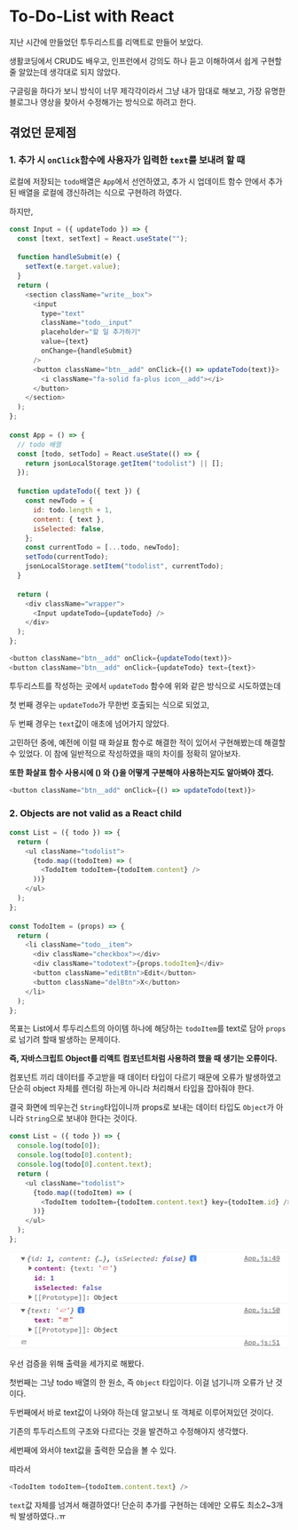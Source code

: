 # To-Do-List with React

지난 시간에 만들었던 투두리스트를 리액트로 만들어 보았다.

생활코딩에서 CRUD도 배우고, 인프런에서 강의도 하나 듣고 이해하여서 쉽게 구현할 줄 알았는데 생각대로 되지 않았다.

구글링을 하다가 보니 방식이 너무 제각각이라서 그냥 내가 맘대로 해보고, 가장 유명한 블로그나 영상을 찾아서 수정해가는 방식으로 하려고 한다.

## 겪었던 문제점

### 1. 추가 시 `onClick`함수에 사용자가 입력한 `text`를 보내려 할 때

로컬에 저장되는 `todo`배열은 `App`에서 선언하였고, 추가 시 업데이트 함수 안에서 추가된 배열을 로컬에 갱신하려는 식으로 구현하려 하였다.

하지만,

```js
const Input = ({ updateTodo }) => {
  const [text, setText] = React.useState("");

  function handleSubmit(e) {
    setText(e.target.value);
  }
  return (
    <section className="write__box">
      <input
        type="text"
        className="todo__input"
        placeholder="할 일 추가하기"
        value={text}
        onChange={handleSubmit}
      />
      <button className="btn__add" onClick={() => updateTodo(text)}>
        <i className="fa-solid fa-plus icon__add"></i>
      </button>
    </section>
  );
};

const App = () => {
  // todo 배열
  const [todo, setTodo] = React.useState(() => {
    return jsonLocalStorage.getItem("todolist") || [];
  });

  function updateTodo({ text }) {
    const newTodo = {
      id: todo.length + 1,
      content: { text },
      isSelected: false,
    };
    const currentTodo = [...todo, newTodo];
    setTodo(currentTodo);
    jsonLocalStorage.setItem("todolist", currentTodo);
  }

  return (
    <div className="wrapper">
      <Input updateTodo={updateTodo} />
    </div>
  );
};
```

```js
<button className="btn__add" onClick={updateTodo(text)}>
<button className="btn__add" onClick={updateTodo} text={text}>
```

투두리스트를 작성하는 곳에서 `updateTodo` 함수에 위와 같은 방식으로 시도하였는데

첫 번째 경우는 `updateTodo`가 무한번 호출되는 식으로 되었고,

두 번째 경우는 `text`값이 애초에 넘어가지 않았다.

고민하던 중에, 예전에 이럴 때 화살표 함수로 해결한 적이 있어서 구현해봤는데 해결할 수 있었다.
이 참에 일반적으로 작성하였을 때의 차이를 정확히 알아보자.

**또한 화살표 함수 사용시에 () 와 {}을 어떻게 구분해야 사용하는지도 알아봐야 겠다.**

```js
<button className="btn__add" onClick={() => updateTodo(text)}>
```

### 2. Objects are not valid as a React child

```js
const List = ({ todo }) => {
  return (
    <ul className="todolist">
      {todo.map((todoItem) => (
        <TodoItem todoItem={todoItem.content} />
      ))}
    </ul>
  );
};

const TodoItem = (props) => {
  return (
    <li className="todo__item">
      <div className="checkbox"></div>
      <div className="todotext">{props.todoItem}</div>
      <button className="editBtn">Edit</button>
      <button className="delBtn">X</button>
    </li>
  );
};
```

목표는 List에서 투두리스트의 아이템 하나에 해당하는 `todoItem`를 text로 담아 `props`로 넘기려 할때 발생하는 문제이다.

**즉, 자바스크립트 Object를 리액트 컴포넌트처럼 사용하려 했을 때 생기는 오류이다.**

컴포넌트 끼리 데이터를 주고받을 때 데이터 타입이 다르기 때문에 오류가 발생하였고 단순히 object 자체를 렌더링 하는게 아니라 처리해서 타입을 잡아줘야 한다.

결국 화면에 띄우는건 `String`타입이니까 props로 보내는 데이터 타입도 `Object`가 아니라 `String`으로 보내야 한다는 것이다.

```js
const List = ({ todo }) => {
  console.log(todo[0]);
  console.log(todo[0].content);
  console.log(todo[0].content.text);
  return (
    <ul className="todolist">
      {todo.map((todoItem) => (
        <TodoItem todoItem={todoItem.content.text} key={todoItem.id} />
      ))}
    </ul>
  );
};
```

<img src="./img/todo.png">

우선 검증을 위해 출력을 세가지로 해봤다.

첫번째는 그냥 todo 배열의 한 원소, 즉 `Object` 타입이다. 이걸 넘기니까 오류가 난 것이다.

두번째에서 바로 text값이 나와야 하는데 알고보니 또 객체로 이루어져있던 것이다.

기존의 투두리스트의 구조와 다르다는 것을 발견하고 수정해야지 생각했다.

세번째에 와서야 text값을 출력한 모습을 볼 수 있다.

따라서

```js
<TodoItem todoItem={todoItem.content.text} />
```

`text`값 자체를 넘겨서 해결하였다! 단순히 추가를 구현하는 데에만 오류도 최소2~3개 씩 발생하였다..ㅠ
